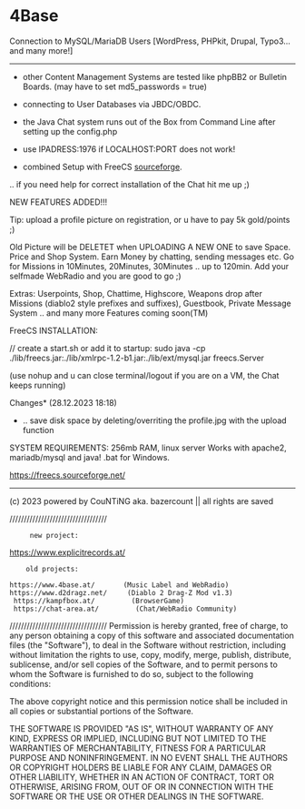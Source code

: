 # 4Base

Connection to MySQL/MariaDB Users [WordPress, PHPkit, Drupal, Typo3... and many more!] 

 ----------------------------------------------------------------------------------------------------------------------
- other Content Management Systems are tested like phpBB2 or Bulletin Boards. (may have to set md5_passwords = true)
- connecting to User Databases via JBDC/OBDC.
- the Java Chat system runs out of the Box from Command Line after setting up the config.php

- use IPADRESS:1976 if LOCALHOST:PORT does not work!
- combined Setup with FreeCS [sourceforge](https://freecs.sourceforge.net/).
  
.. if you need help for correct installation of the Chat hit me up ;)



NEW FEATURES ADDED!!!

Tip: upload a profile picture on registration, or u have to pay 5k gold/points ;)

Old Picture will be DELETET when UPLOADING A NEW ONE to save Space.
Price and Shop System. Earn Money by chatting, sending messages etc.
Go for Missions in 10Minutes, 20Minutes, 30Minutes .. up to 120min.
Add your selfmade WebRadio and you are good to go ;)

Extras:
Userpoints, Shop, Chattime, Highscore, Weapons drop after Missions
(diablo2 style prefixes and suffixes), Guestbook, Private Message System
.. and many more Features coming soon(TM)




FreeCS INSTALLATION:

// create a start.sh or add it to startup:
sudo java -cp ./lib/freecs.jar:./lib/xmlrpc-1.2-b1.jar:./lib/ext/mysql.jar freecs.Server

(use nohup and u can close terminal/logout if you are on a VM, the Chat keeps running)



Changes* (28.12.2023 18:18)
- .. save disk space by deleting/overriting the profile.jpg with the upload function


SYSTEM REQUIREMENTS: 256mb RAM, linux server
Works with apache2, mariadb/mysql and java! .bat for Windows.

https://freecs.sourceforge.net/


__________________________________
(c) 2023 powered by CouNTiNG aka.
bazercount || all rights are saved

//////////////////////////////////

         new project:
 https://www.explicitrecords.at/
 
        old projects:
        
    https://www.4base.at/       (Music Label and WebRadio)
    https://www.d2dragz.net/     (Diablo 2 Drag-Z Mod v1.3)
     https://kampfbox.at/         (BrowserGame)
     https://chat-area.at/         (Chat/WebRadio Community)

//////////////////////////////////
Permission is hereby granted, free of charge, to any person obtaining a copy
of this software and associated documentation files (the "Software"), to deal
in the Software without restriction, including without limitation the rights
to use, copy, modify, merge, publish, distribute, sublicense, and/or sell
copies of the Software, and to permit persons to whom the Software is
furnished to do so, subject to the following conditions:

The above copyright notice and this permission notice shall be included in all
copies or substantial portions of the Software.

THE SOFTWARE IS PROVIDED "AS IS", WITHOUT WARRANTY OF ANY KIND, EXPRESS OR
IMPLIED, INCLUDING BUT NOT LIMITED TO THE WARRANTIES OF MERCHANTABILITY,
FITNESS FOR A PARTICULAR PURPOSE AND NONINFRINGEMENT. IN NO EVENT SHALL THE
AUTHORS OR COPYRIGHT HOLDERS BE LIABLE FOR ANY CLAIM, DAMAGES OR OTHER
LIABILITY, WHETHER IN AN ACTION OF CONTRACT, TORT OR OTHERWISE, ARISING FROM,
OUT OF OR IN CONNECTION WITH THE SOFTWARE OR THE USE OR OTHER DEALINGS IN THE
SOFTWARE.
